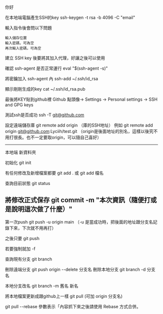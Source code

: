 你好

在本地端電腦產生SSH的key
ssh-keygen -t rsa -b 4096 -C "email"

輸入指令後會問以下問題

    輸入儲存位置
    輸入密碼，可為空
    再次輸入密碼，可為空

建立 SSH key 後要將其加入代理，好讓之後可以使用

確認 ssh-agent 是否正常運行
eval "$(ssh-agent -s)"

將密鑰加入 ssh-agent 內
ssh-add ~/.ssh/id_rsa


顯示剛剛生成的key
cat ~/.ssh/id_rsa.pub

最後將KEY貼到github裡
Github 點頭像-> Settings -> Personal settings -> SSH and GPG keys

測試ssh是否成功
ssh -T git@github.com

設定遠端儲存庫
git remote add origin （庫的SSH地址）      例如 git remote add origin git@github.com:Lyciih/test.git 
（origin是後面地址的別名，這樣以後究不用打很長。也不一定要取origin，可以隨自己喜好）

---
本地端 新資料夾

初始化
git init

有任何修改及新增檔案都要 git add .  或 git add 檔名

查詢目前狀態 git status

將修改正式保存 git commit -m "本次資訊（隨便打或是說明這次做了什麼）"
---

第一次push
git push -u origin main （-u 是當成功時，把後面的地址跟分支名記錄下來，下次就不用再打）

之後只要
git push 

若要強制就加 -f

查詢現有分支 git branch

刪除遠端分支
git push origin --delete 分支名
刪除本地分支
git branch -d 分支名

本地分支改名
git branch -m 舊名 新名

將本地檔案更新成跟github上一樣
git pull (可加 origin 分支名)

git pull --rebase    參數表示「內容抓下來之後請使用 Rebase 方式合併。



